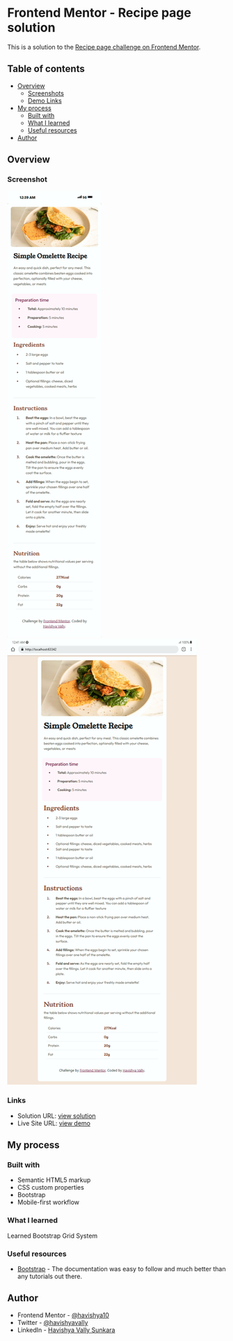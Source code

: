 # Frontend Mentor - Recipe page solution #

This is a solution to the [Recipe page challenge on Frontend Mentor](https://www.frontendmentor.io/challenges/recipe-page-KiTsR8QQKm).

## Table of contents

- [Overview](#overview)
    - [Screenshots](#screenshot)
    - [Demo Links](#links)
- [My process](#my-process)
    - [Built with](#built-with)
    - [What I learned](#what-i-learned)
    - [Useful resources](#useful-resources)
- [Author](#author)

## Overview

### Screenshot

![small devices](./assets/images/iPhone-14-Plus-localhost.png)
![medium devices and above](./assets/images/Galaxy-Fold2-localhost.png)

### Links

- Solution URL: [view solution](https://your-solution-url.com)
- Live Site URL: [view demo](https://recipe-pge.netlify.app)

## My process

### Built with

- Semantic HTML5 markup
- CSS custom properties
- Bootstrap
- Mobile-first workflow

### What I learned

Learned Bootstrap Grid System

### Useful resources

- [Bootstrap](https://getbootstrap.com/docs/5.3/getting-started/introduction/) - The documentation was easy to follow and much better than any tutorials out there.

## Author

- Frontend Mentor - [@havishya10](https://www.frontendmentor.io/profile/havishya10)
- Twitter - [@havishyavally](https://x.com/HavishyaVally)
- LinkedIn - [Havishya Vally Sunkara](https://www.linkedin.com/in/havishyavally/)

